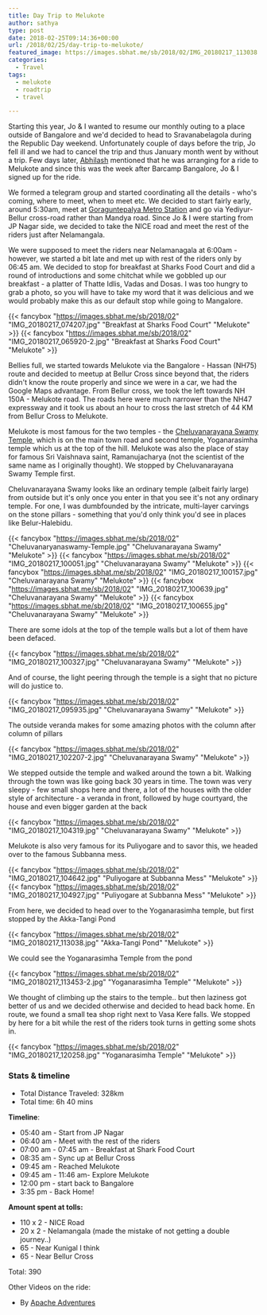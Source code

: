 ```yaml
---
title: Day Trip to Melukote
author: sathya
type: post
date: 2018-02-25T09:14:36+00:00
url: /2018/02/25/day-trip-to-melukote/
featured_image: https://images.sbhat.me/sb/2018/02/IMG_20180217_113038.jpg
categories:
  - Travel
tags:
  - melukote
  - roadtrip
  - travel

---
```

Starting this year, Jo & I wanted to resume our monthly outing to a place outside of Bangalore and we'd decided to head to Sravanabelagola during the Republic Day weekend. Unfortunately couple of days before the trip, Jo fell ill and we had to cancel the trip and thus January month went by without a trip. Few days later, [Abhilash](https://www.firstpost.com/author/abhilash-pavuluri) mentioned that he was arranging for a ride to Melukote and since this was the week after Barcamp Bangalore, Jo & I signed up for the ride.

<!--more-->

We formed a telegram group and started coordinating all the details - who's coming, where to meet, when to meet etc. We decided to start fairly early, around 5:30am, meet at [Goraguntepalya Metro Station](https://goo.gl/maps/wsCMsoVhd1Q2) and go via Yediyur-Bellur cross-road rather than Mandya road. Since Jo & I were starting from JP Nagar side, we decided to take the NICE road and meet the rest of the riders just after Nelamangala.

We were supposed to meet the riders near Nelamanagala at 6:00am - however, we started a bit late and met up with rest of the riders only by 06:45 am. We decided to stop for breakfast at Sharks Food Court and did a round of introductions and some chitchat while we gobbled up our breakfast - a platter of Thatte Idlis, Vadas and Dosas. I was too hungry to grab a photo, so you will have to take my word that it was delicious and we would probably make this as our default stop while going to Mangalore.

{{< fancybox "https://images.sbhat.me/sb/2018/02" "IMG_20180217_074207.jpg" "Breakfast at Sharks Food Court" "Melukote" >}}
{{< fancybox "https://images.sbhat.me/sb/2018/02" "IMG_20180217_065920-2.jpg" "Breakfast at Sharks Food Court" "Melukote" >}} 


Bellies full, we started towards Melukote via the Bangalore - Hassan (NH75) route and decided to meetup at Bellur Cross since beyond that, the riders didn't know the route properly and since we were in a car, we had the Google Maps advantage. From Bellur cross, we took the left towards NH 150A - Melukote road. The roads here were much narrower than the NH47 expressway and it took us about an hour to cross the last stretch of 44 KM from Bellur Cross to Melukote.

Melukote is most famous for the two temples - the [Cheluvanarayana Swamy Temple ][1] which is on the main town road and second temple, Yoganarasimha temple which us at the top of the hill. Melukote was also the place of stay for famous Sri Vaishnava saint, Ramanujacharya (not the scientist of the same name as I originally thought). We stopped by Cheluvanarayana Swamy Temple first.


Cheluvanarayana Swamy looks like an ordinary temple (albeit fairly large) from outside but it's only once you enter in that you see it's not any ordinary temple. For one, I was dumbfounded by the intricate, multi-layer carvings on the stone pillars - something that you'd only think you'd see in places like Belur-Halebidu.

{{< fancybox "https://images.sbhat.me/sb/2018/02" "Cheluvanaryanaswamy-Temple.jpg" "Cheluvanarayana Swamy" "Melukote" >}}
{{< fancybox "https://images.sbhat.me/sb/2018/02" "IMG_20180217_100051.jpg" "Cheluvanarayana Swamy" "Melukote" >}}
{{< fancybox "https://images.sbhat.me/sb/2018/02" "IMG_20180217_100157.jpg" "Cheluvanarayana Swamy" "Melukote" >}}
{{< fancybox "https://images.sbhat.me/sb/2018/02" "IMG_20180217_100639.jpg" "Cheluvanarayana Swamy" "Melukote" >}}
{{< fancybox "https://images.sbhat.me/sb/2018/02" "IMG_20180217_100655.jpg" "Cheluvanarayana Swamy" "Melukote" >}}


There are some idols at the top of the temple walls but a lot of them have been defaced.

{{< fancybox "https://images.sbhat.me/sb/2018/02" "IMG_20180217_100327.jpg" "Cheluvanarayana Swamy" "Melukote" >}}

And of course, the light peering through the temple is a sight that no picture will do justice to.

{{< fancybox "https://images.sbhat.me/sb/2018/02" "IMG_20180217_095935.jpg" "Cheluvanarayana Swamy" "Melukote" >}}

The outside veranda makes for some amazing photos with the column after column of pillars

{{< fancybox "https://images.sbhat.me/sb/2018/02" "IMG_20180217_102207-2.jpg" "Cheluvanarayana Swamy" "Melukote" >}}

We stepped outside the temple and walked around the town a bit. Walking through the town was like going back 30 years in time. The town was very sleepy - few small shops here and there, a lot of the houses with the older style of architecture - a veranda in front, followed by huge courtyard, the house and even bigger garden at the back

{{< fancybox "https://images.sbhat.me/sb/2018/02" "IMG_20180217_104319.jpg" "Cheluvanarayana Swamy" "Melukote" >}}

Melukote is also very famous for its Puliyogare and to savor this, we headed over to the famous Subbanna mess.

{{< fancybox "https://images.sbhat.me/sb/2018/02" "IMG_20180217_104642.jpg" "Puliyogare at Subbanna Mess" "Melukote" >}}
{{< fancybox "https://images.sbhat.me/sb/2018/02" "IMG_20180217_104927.jpg" "Puliyogare at Subbanna Mess" "Melukote" >}}


From here, we decided to head over to the Yoganarasimha temple, but first stopped by the Akka-Tangi Pond

{{< fancybox "https://images.sbhat.me/sb/2018/02" "IMG_20180217_113038.jpg" "Akka-Tangi Pond" "Melukote" >}}

We could see the Yoganarasimha Temple from the pond

{{< fancybox "https://images.sbhat.me/sb/2018/02" "IMG_20180217_113453-2.jpg" "Yoganarasimha Temple" "Melukote" >}}


We thought of climbing up the stairs to the temple.. but then laziness got better of us and we decided otherwise and decided to head back home. En route, we found a small tea shop right next to Vasa Kere falls. We stopped by here for a bit while the rest of the riders took turns in getting some shots in.

{{< fancybox "https://images.sbhat.me/sb/2018/02" "IMG_20180217_120258.jpg" "Yoganarasimha Temple" "Melukote" >}}


### Stats & timeline

  * Total Distance Traveled: 328km
  * Total time: 6h 40 mins

**Timeline**:

  * 05:40 am - Start from JP Nagar
  * 06:40 am - Meet with the rest of the riders
  * 07:00 am - 07:45 am - Breakfast at Shark Food Court
  * 08:35 am - Sync up at Bellur Cross
  * 09:45 am - Reached Melukote
  * 09:45 am - 11:46 am- Explore Melukote
  * 12:00 pm - start back to Bangalore
  * 3:35 pm - Back Home!

**Amount spent at tolls:**

  * 110 x 2 - NICE Road
  * 20 x 2 - Nelamangala (made the mistake of not getting a double journey..)
  * 65 - Near Kunigal I think
  * 65 - Near Bellur Cross

Total: 390

Other Videos on the ride:

- By [Apache Adventures][2]



&nbsp;

 [1]: https://en.wikipedia.org/wiki/Cheluvanarayana_Swamy_Temple "Cheluvanarayana Swamy Temple"
 [2]: https://www.youtube.com/channel/UCpnsZPhEcUqvOqQk4Aoqjvg